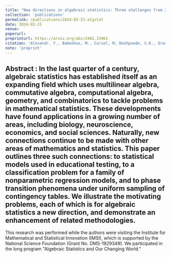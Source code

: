 ```yaml
---
title: "New directions in algebraic statistics: Three challenges from 2023"
collection: 'publications'
permalink: /publications/2024-02-21-algstat
date: 2024-02-21
venue:
paperurl: 
preprinturl: https://arxiv.org/abs/2402.13961
citation: 'Alexandr, Y., Bakenhus, M., Curiel, M, Deshpande, S.K., Gross, E., Gu, Y., Johnson, J., Kagy, B., Karwa, V., Li, J., Lyu, H., Petrovic, S., Rodriguez, J.I. (2024). &quot;New directions in algebraic statistics: Three challenges from 2023.&quot; <i>arXiv pre-print</i> arXiv:2402.13961.'
note: 'preprint'
---
```


<b> Abstract </b> : 
In the last quarter of a century, algebraic statistics has established itself as an expanding field which uses multilinear algebra, commutative algebra, computational algebra, geometry, and combinatorics to tackle problems in mathematical statistics. These developments have found applications in a growing number of areas, including biology, neuroscience, economics, and social sciences. 
Naturally, new connections continue to be made with other areas of mathematics and statistics. This paper outlines three such connections: to statistical models used in educational testing, to a classification problem for a family of nonparametric regression models, and to phase transition phenomena under uniform sampling of contingency tables. We illustrate the motivating problems, each of which is for algebraic statistics a new direction, and demonstrate an enhancement of related methodologies.
---

This research was performed while the authors were visiting the Institute for Mathematical and Statistical Innovation (IMSI), which is supported by the National Science Foundation (Grant No. DMS-1929348). We participated in the long program "Algebraic Statistics and Our Changing World."
